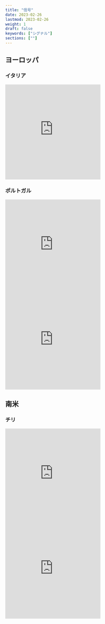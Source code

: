 ```yaml
---
title: "信号"
date: 2023-02-26
lastmod: 2023-02-26
weight: 1
draft: false
keywords: ["シグナル"]
sections: [""]
---
```


## ヨーロッパ
### イタリア
<div class="googlemap-if">
<iframe src="https://www.google.com/maps/embed?pb=!4v1677410948083!6m8!1m7!1s76MqHFlFPUbThlmT0P_u-g!2m2!1d38.10536186920397!2d13.37534580045851!3f323.87590797615866!4f47.283356514597386!5f3.325193203789971" width="300" height="300" style="border:0;" allowfullscreen="" loading="lazy" referrerpolicy="no-referrer-when-downgrade"></iframe>
</div>

### ポルトガル
<div class="googlemap-if">
<iframe src="https://www.google.com/maps/embed?pb=!4v1677409952001!6m8!1m7!1sp2ebww484Bh_-Y0UJHyGrg!2m2!1d41.14735462013161!2d-8.6206121642191!3f98.36082267572563!4f-1.7562166888685056!5f3.109196446398982" width="300" height="300" style="border:0;" allowfullscreen="" loading="lazy" referrerpolicy="no-referrer-when-downgrade"></iframe>

<iframe src="https://www.google.com/maps/embed?pb=!4v1677409987738!6m8!1m7!1sDhkXuTDNfIM8OG6ko7Qmyw!2m2!1d41.14633659261528!2d-8.620214707314792!3f138.05279032740367!4f-0.621741441647373!5f3.2276464341090847" width="300" height="300" style="border:0;" allowfullscreen="" loading="lazy" referrerpolicy="no-referrer-when-downgrade"></iframe>
</div>

## 南米
### チリ

<div class="googlemap-if">
<iframe src="https://www.google.com/maps/embed?pb=!4v1677410395586!6m8!1m7!1sH5EzUmibLr9ychPukXFtKA!2m2!1d-33.44709010748416!2d-70.64891770774517!3f202.80964641649106!4f2.1777696872277517!5f3.091924213845458" width="300" height="300" style="border:0;" allowfullscreen="" loading="lazy" referrerpolicy="no-referrer-when-downgrade"></iframe>

<iframe src="https://www.google.com/maps/embed?pb=!4v1677410433993!6m8!1m7!1sH5EzUmibLr9ychPukXFtKA!2m2!1d-33.44709010748416!2d-70.64891770774517!3f6.861343519976831!4f6.177511196317852!5f2.9842371661911757" width="300" height="300" style="border:0;" allowfullscreen="" loading="lazy" referrerpolicy="no-referrer-when-downgrade"></iframe>
</div>